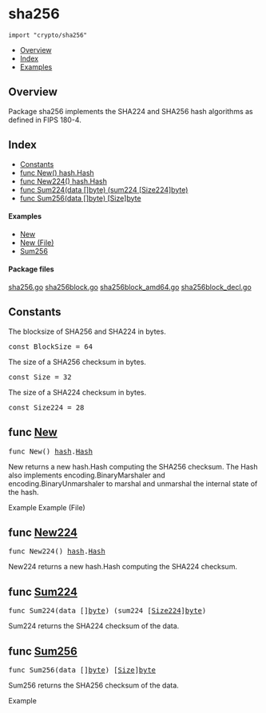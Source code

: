 

# sha256
`import "crypto/sha256"`

* [Overview](#pkg-overview)
* [Index](#pkg-index)
* [Examples](#pkg-examples)

## <a id="pkg-overview">Overview</a>
Package sha256 implements the SHA224 and SHA256 hash algorithms as defined
in FIPS 180-4.




## <a id="pkg-index">Index</a>
* [Constants](#pkg-constants)
* [func New() hash.Hash](#New)
* [func New224() hash.Hash](#New224)
* [func Sum224(data []byte) (sum224 [Size224]byte)](#Sum224)
* [func Sum256(data []byte) [Size]byte](#Sum256)


#### <a id="pkg-examples">Examples</a>
* [New](#example_New)
* [New (File)](#example_New_file)
* [Sum256](#example_Sum256)


#### <a id="pkg-files">Package files</a>
[sha256.go](https://golang.org/src/crypto/sha256/sha256.go) [sha256block.go](https://golang.org/src/crypto/sha256/sha256block.go) [sha256block_amd64.go](https://golang.org/src/crypto/sha256/sha256block_amd64.go) [sha256block_decl.go](https://golang.org/src/crypto/sha256/sha256block_decl.go) 


## <a id="pkg-constants">Constants</a>
The blocksize of SHA256 and SHA224 in bytes.


<pre>const <span id="BlockSize">BlockSize</span> = 64</pre>The size of a SHA256 checksum in bytes.


<pre>const <span id="Size">Size</span> = 32</pre>The size of a SHA224 checksum in bytes.


<pre>const <span id="Size224">Size224</span> = 28</pre>



## <a id="New">func</a> [New](https://golang.org/src/crypto/sha256/sha256.go?s=3821:3841#L151)
<pre>func New() <a href="/pkg/hash/">hash</a>.<a href="/pkg/hash/#Hash">Hash</a></pre>
New returns a new hash.Hash computing the SHA256 checksum. The Hash
also implements encoding.BinaryMarshaler and
encoding.BinaryUnmarshaler to marshal and unmarshal the internal
state of the hash.


<a id="example_New">Example</a>
<a id="example_New_file">Example (File)</a>

## <a id="New224">func</a> [New224](https://golang.org/src/crypto/sha256/sha256.go?s=3951:3974#L158)
<pre>func New224() <a href="/pkg/hash/">hash</a>.<a href="/pkg/hash/#Hash">Hash</a></pre>
New224 returns a new hash.Hash computing the SHA224 checksum.



## <a id="Sum224">func</a> [Sum224](https://golang.org/src/crypto/sha256/sha256.go?s=5787:5834#L252)
<pre>func Sum224(data []<a href="/pkg/builtin/#byte">byte</a>) (sum224 [<a href="#Size224">Size224</a>]<a href="/pkg/builtin/#byte">byte</a>)</pre>
Sum224 returns the SHA224 checksum of the data.



## <a id="Sum256">func</a> [Sum256](https://golang.org/src/crypto/sha256/sha256.go?s=5634:5669#L244)
<pre>func Sum256(data []<a href="/pkg/builtin/#byte">byte</a>) [<a href="#Size">Size</a>]<a href="/pkg/builtin/#byte">byte</a></pre>
Sum256 returns the SHA256 checksum of the data.


<a id="example_Sum256">Example</a>







